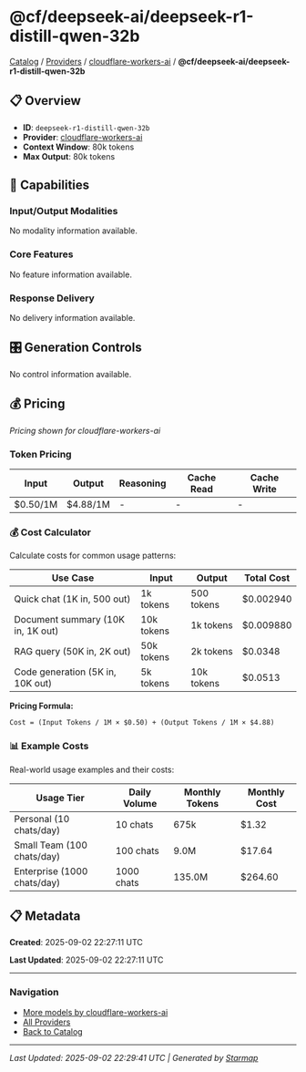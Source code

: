 # @cf/deepseek-ai/deepseek-r1-distill-qwen-32b
  
[Catalog](../../../..) / [Providers](../../..) / [cloudflare-workers-ai](../..) / **@cf/deepseek-ai/deepseek-r1-distill-qwen-32b**


## 📋 Overview
  
- **ID**: `deepseek-r1-distill-qwen-32b`
- **Provider**: [cloudflare-workers-ai](../)
- **Context Window**: 80k tokens
- **Max Output**: 80k tokens
  
## 🎯 Capabilities
  
### Input/Output Modalities
  
No modality information available.
  
### Core Features
  
No feature information available.
  
### Response Delivery
  
No delivery information available.
  
## 🎛️ Generation Controls
  
No control information available.
  
## 💰 Pricing
  
*Pricing shown for cloudflare-workers-ai*
  
  
### Token Pricing
  
| Input | Output | Reasoning | Cache Read | Cache Write |
|---------|---------|---------|---------|---------|
| $0.50/1M | $4.88/1M | - | - | - |

  
### 💰 Cost Calculator
  
Calculate costs for common usage patterns:
  
  
| Use Case | Input | Output | Total Cost |
|---------|---------|---------|---------|
| Quick chat (1K in, 500 out) | 1k tokens | 500 tokens | $0.002940 |
| Document summary (10K in, 1K out) | 10k tokens | 1k tokens | $0.009880 |
| RAG query (50K in, 2K out) | 50k tokens | 2k tokens | $0.0348 |
| Code generation (5K in, 10K out) | 5k tokens | 10k tokens | $0.0513 |

  
**Pricing Formula:**
  
```
Cost = (Input Tokens / 1M × $0.50) + (Output Tokens / 1M × $4.88)
```
  
### 📊 Example Costs
  
Real-world usage examples and their costs:
  
  
| Usage Tier | Daily Volume | Monthly Tokens | Monthly Cost |
|---------|---------|---------|---------|
| Personal (10 chats/day) | 10 chats | 675k | $1.32 |
| Small Team (100 chats/day) | 100 chats | 9.0M | $17.64 |
| Enterprise (1000 chats/day) | 1000 chats | 135.0M | $264.60 |

  
## 📋 Metadata
  
**Created**: 2025-09-02 22:27:11 UTC
  
**Last Updated**: 2025-09-02 22:27:11 UTC
  
  
---
  
  
### Navigation

- [More models by cloudflare-workers-ai](../)
- [All Providers](../../../../providers)
- [Back to Catalog](../../../..)


---
_Last Updated: 2025-09-02 22:29:41 UTC | Generated by [Starmap](https://github.com/agentstation/starmap)_
